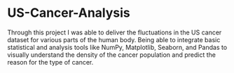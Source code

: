 # US-Cancer-Analysis
Through this project I was able to deliver the fluctuations in the US cancer dataset for various parts of the human body. Being able to integrate basic statistical and analysis tools like NumPy, Matplotlib, Seaborn, and Pandas to visually understand the density of the cancer population and predict the reason for the type of cancer.
